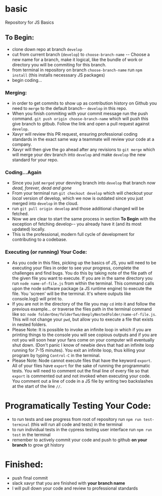# basic
Repository for JS Basics

## To Begin:
- clone down repo at branch `develop`
- cut from current branch (`develop`) to `choose-branch-name` -- Choose a new name for a branch, make it logical, like the bundle of work or directory you will be commiting for this branch.
- from terminal in repository on branch `choose-branch-name` run `npm install` (this installs necesssary JS packages)
- begin coding...

### Merging:
- in order to get commits to show up as contribution history on Github you need to `merge` to the default branch-- `develop` in this repo. 
- When you finish commiting with  your commit message run the push command. `git push origin choose-branch-name`  which will push this give branch to gitbub. Follow the link and open a pull request against `develop`. 
- Xavyr will review this PR request, ensuring professional coding standards in the exact same way a teammate will review your code at a company. 
- Xavyr will then give the go ahead after any revisions to `git merge` which will merge your dev branch into `develop` and make `develop` the new standard for your repo.

### Coding...Again
- Since you just `merged` your devving branch into `develop` that branch <i>now dead, forever, dead and gone</i>
- From your terminal run `git checkout develop` which will checkout your <i>local</i> version of develop, which we now is outdated since you just merged into `develop` in the cloud.
- run `git pull origin develop` and those additional changed will be fetched. 
- Now we are clear to start the same process in section <b>To Begin</b> with the exception of fetching develop-- you already have it (and its most updated) locally. 
- This is the professional, modern full cycle of development for contributing to a codebase.

### Executing (or running) Your Code:
- As you code in this files, picking up the basics of JS, you will need to be executing your files in order to see your progress, complete the challenges and find bugs. You do this by taking note of the file path of the given file you want to execute. If you are in the same directory you run `node name-of-file.js` from within the terminal. This command calls upon the node software package (a JS runtime engine) to execute the file. You 'screen' will be the terminal. It's where outputs like console.log() will print to. 
- If you are not in the directory of the file you may `cd` into it and follow the previous example... or traverse the files path in the terminal command like so: `node folderOne/folderTwo/deeplyNestedFolder/name-of-file.js`. This will not change your `pwd`, but allow you to execute a file that exists in nested folders. 
- Please Note: It is possible to invoke an infinite loop in which if you are printing things to the console you will see copious outputs and if you are not you will soon hear your fans come on your computer will eventually shut down. (Don't panic I know of newbie devs that had an infinite loop running for 7-15 minutes). You exit an infinite loop, thus killing your program by typing `Control-C` in the terminal. 
- Please Note:  Node cannot execute files that have the keyword `export`. All of your files have `export` for the sake of running the programmatic tests. You will need to comment out the final line of every file so that `export` is commented out and not invoked when executing your code. You comment out a line of code in a JS file by writing two backslashes at the start of the line `//`.

# Programatically Testing Your Code:
- to run tests and see progress from root of repository run `npm run test-terminal` (this will run all code and tests) in the terminal
- to run individual tests in the cypress testing user interface run `npm run test` in the terminal 
- remember to actively commit your code and push to github <b>on your branch</b> to grow git history

# Finished:
- push final commit 
- slack xavyr that you are finished with <b>your branch name</b>
- I will pull down your code and review to professional standards